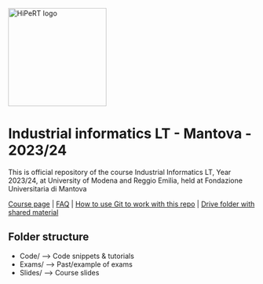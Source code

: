 <a href="https://hipert.unimore.it/" target="_blank">
<img alt="HiPeRT logo" src="https://hipert.unimore.it/wp-content/uploads/2021/06/HipertLab_logo2-1024x171.png" width=200">
</a>

# Industrial informatics LT - Mantova - 2023/24
<p>
This is official repository of the course Industrial Informatics LT, Year 2023/24, at University of Modena and Reggio Emilia, held at Fondazione Universitaria di Mantova

<a href="http://hipert.unimore.it/people/paolob/pub/Industrial_Informatics/index.html" target="_blank">Course page</a> | <a href="FAQ.md" target="_blank">FAQ</a> |  <a href="Slides/01 - Collaborative tools.pdf" target="_blank">How to use Git to work with this repo</a> | <a href="https://drive.google.com/drive/folders/1iDkkfItFudO8jWOkmaz3JjjKIMvZRN2W?usp=drive_link">Drive folder with shared material</a>

</p>

## Folder structure

- Code/ --> Code snippets & tutorials
- Exams/ --> Past/example of exams
- Slides/ --> Course slides
